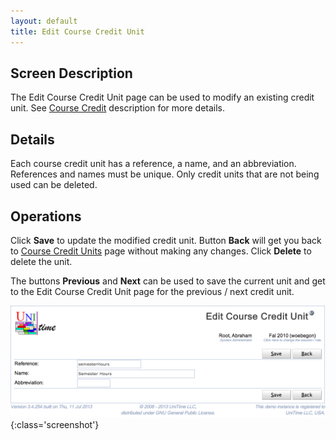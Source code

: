 ```yaml
---
layout: default
title: Edit Course Credit Unit
---
```



## Screen Description


 The Edit Course Credit Unit page can be used to modify an existing credit unit. See [Course Credit](course-credit) description for more details.

## Details


 Each course credit unit has a reference, a name, and an abbreviation. References and names must be unique. Only credit units that are not being used can be deleted.

## Operations


 Click **Save** to update the modified credit unit. Button **Back** will get you back to [Course Credit Units](course-credit-units) page without making any changes. Click **Delete** to delete the unit.


 The buttons **Previous** and **Next** can be used to save the current unit and get to the Edit Course Credit Unit page for the previous / next credit unit.


![Edit Course Credit Unit](images/edit-course-credit-unit-1.png){:class='screenshot'}
